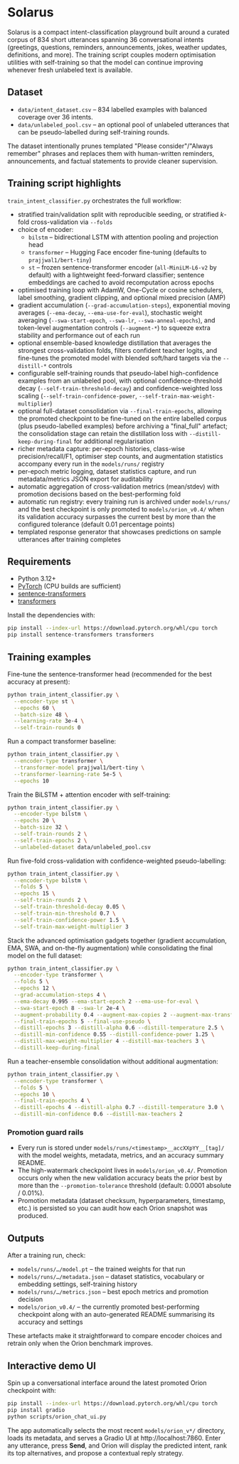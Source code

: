# Solarus

Solarus is a compact intent-classification playground built around a curated
corpus of 834 short utterances spanning 36 conversational intents (greetings,
questions, reminders, announcements, jokes, weather updates, definitions, and
more). The training script couples modern optimisation utilities with
self-training so that the model can continue improving whenever fresh unlabeled
text is available.

## Dataset

- `data/intent_dataset.csv` – 834 labelled examples with balanced coverage over
  36 intents.
- `data/unlabeled_pool.csv` – an optional pool of unlabeled utterances that can
  be pseudo-labelled during self-training rounds.

The dataset intentionally prunes templated "Please consider"/"Always remember"
phrases and replaces them with human-written reminders, announcements, and
factual statements to provide cleaner supervision.

## Training script highlights

`train_intent_classifier.py` orchestrates the full workflow:

- stratified train/validation split with reproducible seeding, or
  stratified $k$-fold cross-validation via `--folds`
- choice of encoder:
  - `bilstm` – bidirectional LSTM with attention pooling and projection head
  - `transformer` – Hugging Face encoder fine-tuning (defaults to
    `prajjwal1/bert-tiny`)
  - `st` – frozen sentence-transformer encoder (`all-MiniLM-L6-v2` by default)
    with a lightweight feed-forward classifier; sentence embeddings are cached
    to avoid recomputation across epochs
- optimised training loop with AdamW, One-Cycle or cosine schedulers, label
  smoothing, gradient clipping, and optional mixed precision (AMP)
- gradient accumulation (`--grad-accumulation-steps`), exponential moving
  averages (`--ema-decay`, `--ema-use-for-eval`), stochastic weight averaging
  (`--swa-start-epoch`, `--swa-lr`, `--swa-anneal-epochs`), and token-level
  augmentation controls (`--augment-*`) to squeeze extra stability and
  performance out of each run
- optional ensemble-based knowledge distillation that averages the strongest
  cross-validation folds, filters confident teacher logits, and fine-tunes the
  promoted model with blended soft/hard targets via the `--distill-*` controls
- configurable self-training rounds that pseudo-label high-confidence examples
  from an unlabeled pool, with optional confidence-threshold decay
  (`--self-train-threshold-decay`) and confidence-weighted loss scaling
  (`--self-train-confidence-power`, `--self-train-max-weight-multiplier`)
- optional full-dataset consolidation via `--final-train-epochs`, allowing the
  promoted checkpoint to be fine-tuned on the entire labelled corpus (plus
  pseudo-labelled examples) before archiving a "final_full" artefact; the
  consolidation stage can retain the distillation loss with
  `--distill-keep-during-final` for additional regularisation
- richer metadata capture: per-epoch histories, class-wise precision/recall/F1,
  optimiser step counts, and augmentation statistics accompany every run in the
  `models/runs/` registry
- per-epoch metric logging, dataset statistics capture, and run metadata/metrics
  JSON export for auditability
- automatic aggregation of cross-validation metrics (mean/stdev) with promotion
  decisions based on the best-performing fold
- automatic run registry: every training run is archived under `models/runs/`
  and the best checkpoint is only promoted to `models/orion_v0.4/` when its
  validation accuracy surpasses the current best by more than the configured
  tolerance (default 0.01 percentage points)
- templated response generator that showcases predictions on sample utterances
  after training completes

## Requirements

- Python 3.12+
- [PyTorch](https://pytorch.org/) (CPU builds are sufficient)
- [sentence-transformers](https://www.sbert.net/)
- [transformers](https://huggingface.co/docs/transformers/index)

Install the dependencies with:

```bash
pip install --index-url https://download.pytorch.org/whl/cpu torch
pip install sentence-transformers transformers
```

## Training examples

Fine-tune the sentence-transformer head (recommended for the best accuracy at
present):

```bash
python train_intent_classifier.py \
  --encoder-type st \
  --epochs 60 \
  --batch-size 48 \
  --learning-rate 3e-4 \
  --self-train-rounds 0
```

Run a compact transformer baseline:

```bash
python train_intent_classifier.py \
  --encoder-type transformer \
  --transformer-model prajjwal1/bert-tiny \
  --transformer-learning-rate 5e-5 \
  --epochs 10
```

Train the BiLSTM + attention encoder with self-training:

```bash
python train_intent_classifier.py \
  --encoder-type bilstm \
  --epochs 20 \
  --batch-size 32 \
  --self-train-rounds 2 \
  --self-train-epochs 2 \
  --unlabeled-dataset data/unlabeled_pool.csv
```

Run five-fold cross-validation with confidence-weighted pseudo-labelling:

```bash
python train_intent_classifier.py \
  --encoder-type bilstm \
  --folds 5 \
  --epochs 15 \
  --self-train-rounds 2 \
  --self-train-threshold-decay 0.05 \
  --self-train-min-threshold 0.7 \
  --self-train-confidence-power 1.5 \
  --self-train-max-weight-multiplier 3
```

Stack the advanced optimisation gadgets together (gradient accumulation, EMA,
SWA, and on-the-fly augmentation) while consolidating the final model on the
full dataset:

```bash
python train_intent_classifier.py \
  --encoder-type transformer \
  --folds 5 \
  --epochs 12 \
  --grad-accumulation-steps 4 \
  --ema-decay 0.995 --ema-start-epoch 2 --ema-use-for-eval \
  --swa-start-epoch 8 --swa-lr 2e-4 \
  --augment-probability 0.4 --augment-max-copies 2 --augment-max-transforms 3 \
  --final-train-epochs 5 --final-use-pseudo \
  --distill-epochs 3 --distill-alpha 0.6 --distill-temperature 2.5 \
  --distill-min-confidence 0.55 --distill-confidence-power 1.25 \
  --distill-max-weight-multiplier 4 --distill-max-teachers 3 \
  --distill-keep-during-final
```

Run a teacher-ensemble consolidation without additional augmentation:

```bash
python train_intent_classifier.py \
  --encoder-type transformer \
  --folds 5 \
  --epochs 10 \
  --final-train-epochs 4 \
  --distill-epochs 4 --distill-alpha 0.7 --distill-temperature 3.0 \
  --distill-min-confidence 0.6 --distill-max-teachers 2
```

### Promotion guard rails

- Every run is stored under `models/runs/<timestamp>__accXXpYY__[tag]/` with the
  model weights, metadata, metrics, and an accuracy summary README.
- The high-watermark checkpoint lives in `models/orion_v0.4/`. Promotion occurs
  only when the new validation accuracy beats the prior best by more than the
  `--promotion-tolerance` threshold (default: 0.0001 absolute / 0.01%).
- Promotion metadata (dataset checksum, hyperparameters, timestamp, etc.) is
  persisted so you can audit how each Orion snapshot was produced.

## Outputs

After a training run, check:

- `models/runs/…/model.pt` – the trained weights for that run
- `models/runs/…/metadata.json` – dataset statistics, vocabulary or embedding
  settings, self-training history
- `models/runs/…/metrics.json` – best epoch metrics and promotion decision
- `models/orion_v0.4/` – the currently promoted best-performing checkpoint along
  with an auto-generated README summarising its accuracy and settings

These artefacts make it straightforward to compare encoder choices and retrain
only when the Orion benchmark improves.

## Interactive demo UI

Spin up a conversational interface around the latest promoted Orion checkpoint
with:

```bash
pip install --index-url https://download.pytorch.org/whl/cpu torch
pip install gradio
python scripts/orion_chat_ui.py
```

The app automatically selects the most recent `models/orion_v*/` directory,
loads its metadata, and serves a Gradio UI at http://localhost:7860. Enter any
utterance, press **Send**, and Orion will display the predicted intent, rank
its top alternatives, and propose a contextual reply strategy.
